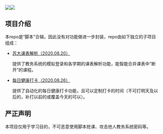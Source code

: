 ![](https://img.shields.io/badge/python-3.x-blue)![](https://img.shields.io/badge/license-MIT-brightgreen)

## 项目介绍

本repo是“脚本”合辑，因此没有对功能做进一步封装，repo由如下独立的子项目组成：

- [苏大课表解析（2020.08.20）](https://github.com/Evlpsrfc/suda-scripts/scripts/schedule-parse)

  提供了教务系统的模拟登录和各学期的课表解析功能，能智能合并课表中“断开”的课程。

- [每日健康打卡（2020.08.26）](https://github.com/Evlpsrfc/suda-scripts/scripts/heal-info-coll)

  提供了自动化的每日健康打卡功能，且可以定制打卡的时间（不可打明天及以后的，补打以前的或覆盖今天的可以）。

## 严正声明

本项目仅用于学习目的，不可恶意使用脚本抢课、攻击他人教务系统密码等。
